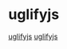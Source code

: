 # uglifyjs

[uglifyjs](https://github.com/webpack-contrib/closure-webpack-plugin)
[uglifyjs](https://github.com/privatenumber/minification-benchmarks)

